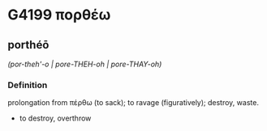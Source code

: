 # G4199 πορθέω

## porthéō

_(por-theh'-o | pore-THEH-oh | pore-THAY-oh)_

### Definition

prolongation from πέρθω (to sack); to ravage (figuratively); destroy, waste.

- to destroy, overthrow

